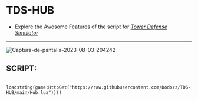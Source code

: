 # TDS-HUB

+ Explore the Awesome Features of the script for [*Tower Defense Simulator*](https://www.roblox.com/games/3260590327/Tower-Defense-Simulator "Heading link") 
<hr>
<img src="https://i.ibb.co/ZJJgdck/Captura-de-pantalla-2023-08-03-204242.png" alt="Captura-de-pantalla-2023-08-03-204242" border="0">

## SCRIPT:


     loadstring(game:HttpGet("https://raw.githubusercontent.com/Dodozz/TDS-HUB/main/Hub.lua"))()
    
